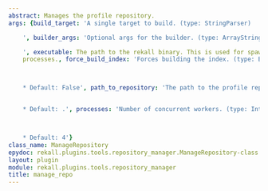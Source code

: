 ```yaml
---
abstract: Manages the profile repository.
args: {build_target: 'A single target to build. (type: StringParser)

    ', builder_args: 'Optional args for the builder. (type: ArrayStringParser)

    ', executable: The path to the rekall binary. This is used for spawning multiple
    processes., force_build_index: 'Forces building the index. (type: Boolean)



    * Default: False', path_to_repository: 'The path to the profile repository


    * Default: .', processes: 'Number of concurrent workers. (type: IntParser)



    * Default: 4'}
class_name: ManageRepository
epydoc: rekall.plugins.tools.repository_manager.ManageRepository-class.html
layout: plugin
module: rekall.plugins.tools.repository_manager
title: manage_repo
---
```

